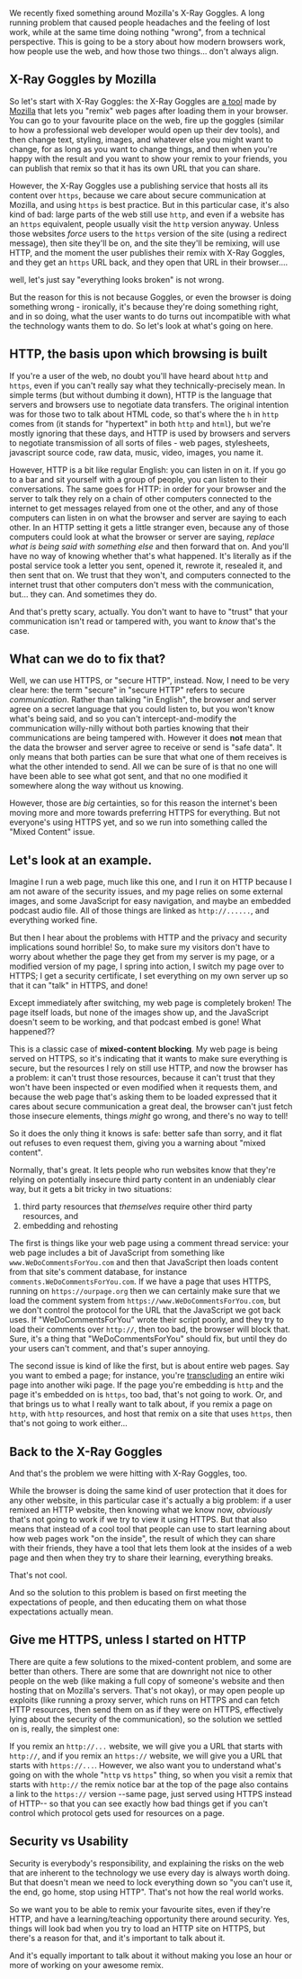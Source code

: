 We recently fixed something around Mozilla's X-Ray Goggles. A long running problem that caused people headaches and the feeling of lost work, while at the same time doing nothing "wrong", from a technical perspective. This is going to be a story about how modern browsers work, how people use the web, and how those two things... don't always align.

## X-Ray Goggles by Mozilla

So let's start with X-Ray Goggles: the X-Ray Goggles are [a tool](https://goggles.mozilla.org) made by [Mozilla](https://mozilla.org) that lets you "remix" web pages after loading them in your browser. You can go to your favourite place on the web, fire up the goggles (similar to how a professional web developer would open up their dev tools), and then change text, styling, images, and whatever else you might want to change, for as long as you want to change things, and then when you're happy with the result and you want to show your remix to your friends, you can publish that remix so that it has its own URL that you can share.

However, the X-Ray Goggles use a publishing service that hosts all its content over `https`, because we care about secure communication at Mozilla, and using `https` is best practice. But in this particular case, it's also kind of bad: large parts of the web still use `http`, and even if a website has an `https` equivalent, people usually visit the `http` version anyway. Unless those websites *force* users to the `https` version of the site (using a redirect message), then site they'll be on, and the site they'll be remixing, will use HTTP, and the moment the user publishes their remix with X-Ray Goggles, and they get an `https` URL back, and they open that URL in their browser....

well, let's just say "everything looks broken" is not wrong. 

But the reason for this is not because Goggles, or even the browser is doing something wrong - ironically, it's because they're doing something right, and in so doing, what the user wants to do turns out incompatible with what the technology wants them to do. So let's look at what's going on here.

## HTTP, the basis upon which browsing is built

If you're a user of the web, no doubt you'll have heard about `http` and `https`, even if you can't really say what they technically-precisely mean. In simple terms (but without dumbing it down), HTTP is the language that servers and browsers use to negotiate data transfers. The original intention was for those two to talk about HTML code, so that's where the `h` in `http` comes from (it stands for "hypertext" in both `http` and `html`), but we're mostly ignoring that these days, and HTTP is used by browsers and servers to negotiate transmission of all sorts of files - web pages, stylesheets, javascript source code, raw data, music, video, images, you name it.

However, HTTP is a bit like regular English: you can listen in on it. If you go to a bar and sit yourself with a group of people, you can listen to their conversations. The same goes for HTTP: in order for your browser and the server to talk they rely on a chain of other computers connected to the internet to get messages relayed from one ot the other, and any of those computers can listen in on what the browser and server are saying to each other. In an HTTP setting it gets a little stranger even, because any of those computers could look at what the browser or server are saying, *replace what is being said with something else* and then forward that on. And you'll have no way of knowing whether that's what happened. It's literally as if the postal service took a letter you sent, opened it, rewrote it, resealed it, and then sent that on. We trust that they won't, and computers connected to the internet trust that other computers don't mess with the communication, but... they can. And sometimes they do.

And that's pretty scary, actually. You don't want to have to "trust" that your communication isn't read or tampered with, you want to *know* that's the case.  

## What can we do to fix that?

Well, we can use HTTPS, or "secure HTTP", instead. Now, I need to be very clear here: the term "secure" in "secure HTTP" refers to secure *communication*. Rather than talking "in English", the browser and server agree on a secret language that you could listen to, but you won't know what's being said, and so you can't intercept-and-modify the communication willy-nilly without both parties knowing that their communications are being tampered with. However it does **not** mean that the data the browser and server agree to receive or send is "safe data". It only means that both parties can be sure that what one of them receives is what the other intended to send. All we can be sure of is that no one will have been able to see what got sent, and that no one modified it somewhere along the way without us knowing.

However, those are *big* certainties, so for this reason the internet's been moving more and more towards preferring HTTPS for everything. But not everyone's using HTTPS yet, and so we run into something called the "Mixed Content" issue.

## Let's look at an example.

Imagine I run a web page, much like this one, and I run it on HTTP because I am not aware of the security issues, and my page relies on some external images, and some JavaScript for easy navigation, and maybe an embedded podcast audio file. All of those things are linked as `http://......`, and everything worked fine.

But then I hear about the problems with HTTP and the privacy and security implications sound horrible! So, to make sure my visitors don't have to worry about whether the page they get from my server is my page, or a modified version of my page, I spring into action, I switch my page over to HTTPS; I get a security certificate, I set everything on my own server up so that it can "talk" in HTTPS, and done!

Except immediately after switching, my web page is completely broken! The page itself loads, but none of the images show up, and the JavaScript doesn't seem to be working, and that podcast embed is gone! What happened??

This is a classic case of **mixed-content blocking**. My web page is being served on HTTPS, so it's indicating that it wants to make sure everything is secure, but the resources I rely on still use HTTP, and now the browser has a problem: it can't trust those resources, because it can't trust that they won't have been inspected or even modified when it requests them, and because the web page that's asking them to be loaded expressed that it cares about secure communication a great deal, the browser can't just fetch those insecure elements, things *might* go wrong, and there's no way to tell!

So it does the only thing it knows is safe: better safe than sorry, and it flat out refuses to even request them, giving you a warning about "mixed content".

Normally, that's great. It lets people who run websites know that they're relying on potentially insecure third party content in an undeniably clear way, but it gets a bit tricky in two situations:

1. third party resources that *themselves* require other third party resources, and
2. embedding and rehosting

The first is things like your web page using a comment thread service: your web page includes a bit of JavaScript from something like `www.WeDoCommentsForYou.com` and then that JavaScript then loads content from that site's comment database, for instance `comments.WeDoCommentsForYou.com`. If we have a page that uses HTTPS, running on `https://ourpage.org` then we can certainly make sure that we load the comment system from `https://www.WeDoCommentsForYou.com`, but we don't control the protocol for the URL that the JavaScript we got back uses. If "WeDoCommentsForYou" wrote their script poorly, and they try to load their comments over `http://`, then too bad, the browser will block that. Sure, it's a thing that "WeDoCommentsForYou" should fix, but until they do your users can't comment, and that's super annoying.

The second issue is kind of like the first, but is about entire web pages. Say you want to embed a page; for instance, you're [transcluding](https://en.wikipedia.org/wiki/Transclusion) an entire wiki page into another wiki page. If the page you're embedding is `http` and the page it's embedded on is `https`, too bad, that's not going to work. Or, and that brings us to what I really want to talk about, if you remix a page on `http`, with `http` resources, and host that remix on a site that uses `https`, then that's not going to work either...

## Back to the X-Ray Goggles

And that's the problem we were hitting with X-Ray Goggles, too.

While the browser is doing the same kind of user protection that it does for any other website, in this particular case it's actually a big problem: if a user remixed an HTTP website, then knowing what we know now, *obviously* that's not going to work if we try to view it using HTTPS. But that also means that instead of a cool tool that people can use to start learning about how web pages work "on the inside", the result of which they can share with their friends, they have a tool that lets them look at the insides of a web page and then when they try to share their learning, everything breaks.

That's not cool.

And so the solution to this problem is based on first meeting the expectations of people, and then educating them on what those expectations actually mean.   

## Give me HTTPS, unless I started on HTTP

There are quite a few solutions to the mixed-content problem, and some are better than others. There are some that are downright not nice to other people on the web (like making a full copy of someone's website and then hosting that on Mozilla's servers. That's not okay), or may open people up exploits (like running a proxy server, which runs on HTTPS and can fetch HTTP resources, then send them on as if they were on HTTPS, effectively lying about the security of the communication), so the solution we settled on is, really, the simplest one:

If you remix an `http://...` website, we will give you a URL that starts with `http://`, and if you remix an `https://` website, we will give you a URL that starts with `https://...`. However, we also want you to understand what's going on with the whole "`http` vs `https`" thing, so when you visit a remix that starts with `http://` the remix notice bar at the top of the page also contains a link to the `https://` version --same page, just served using HTTPS instead of HTTP-- so that you can see exactly how bad things get if you can't control which protocol gets used for resources on a page.

## Security vs Usability

Security is everybody's responsibility, and explaining the risks on the web that are inherent to the technology we use every day is always worth doing. But that doesn't mean we need to lock everything down so "you can't use it, the end, go home, stop using HTTP". That's not how the real world works.

So we want you to be able to remix your favourite sites, even if they're HTTP, and have a learning/teaching opportunity there around security. Yes, things will look bad when you try to load an HTTP site on HTTPS, but there's a reason for that, and it's important to talk about it.

And it's equally important to talk about it without making you lose an hour or more of working on your awesome remix.